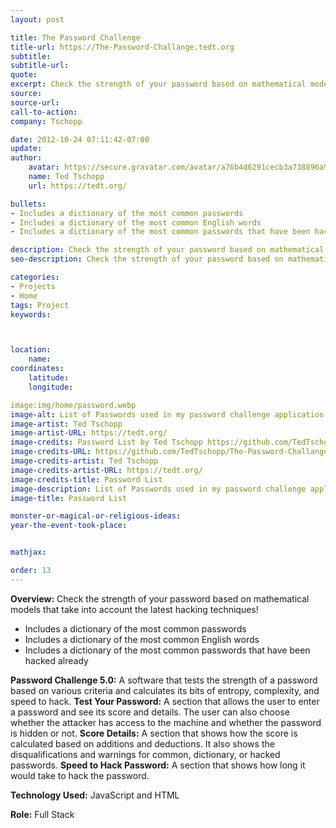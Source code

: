 ```yaml
---
layout: post

title: The Password Challenge
title-url: https://The-Password-Challange.tedt.org
subtitle:
subtitle-url:
quote:
excerpt: Check the strength of your password based on mathematical models that take into account the latest hacking techniques!
source:
source-url:
call-to-action:
company: Tschopp

date: 2012-10-24 07:11:42-07:00
update:
author:
    avatar: https://secure.gravatar.com/avatar/a76b4d6291cecb3a738896a971bfb903?s=512&d=mp&r=g
    name: Ted Tschopp
    url: https://tedt.org/

bullets:
- Includes a dictionary of the most common passwords
- Includes a dictionary of the most common English words
- Includes a dictionary of the most common passwords that have been hacked already

description: Check the strength of your password based on mathematical models that take into account the latest hacking techniques!
seo-description: Check the strength of your password based on mathematical models that take into account the latest hacking techniques!

categories: 
- Projects
- Home
tags: Project
keywords:



location:
    name:
coordinates:
    latitude:
    longitude:

image:img/home/password.webp
image-alt: List of Passwords used in my password challenge application
image-artist: Ted Tschopp
image-artist-URL: https://tedt.org/
image-credits: Password List by Ted Tschopp https://github.com/TedTschopp/The-Password-Challange
image-credits-URL: https://github.com/TedTschopp/The-Password-Challange
image-credits-artist: Ted Tschopp
image-credits-artist-URL: https://tedt.org/
image-credits-title: Password List
image-description: List of Passwords used in my password challenge application
image-title: Password List

monster-or-magical-or-religious-ideas:
year-the-event-took-place:


mathjax:

order: 13
---
```


**Overview:** Check the strength of your password based on mathematical models that take into account the latest hacking techniques!

* Includes a dictionary of the most common passwords
* Includes a dictionary of the most common English words
* Includes a dictionary of the most common passwords that have been hacked already

**Password Challenge 5.0:** A software that tests the strength of a password based on various criteria and calculates its bits of entropy, complexity, and speed to hack.
**Test Your Password:** A section that allows the user to enter a password and see its score and details. The user can also choose whether the attacker has access to the machine and whether the password is hidden or not.
**Score Details:** A section that shows how the score is calculated based on additions and deductions. It also shows the disqualifications and warnings for common, dictionary, or hacked passwords.
**Speed to Hack Password:** A section that shows how long it would take to hack the password.

**Technology Used:** JavaScript and HTML

**Role:** Full Stack
